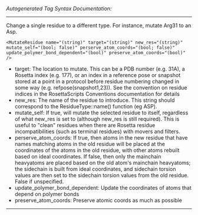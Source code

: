 _Autogenerated Tag Syntax Documentation:_

---
Change a single residue to a different type. For instance, mutate Arg31 to an Asp.

```
<MutateResidue name="(string)" target="(string)" new_res="(string)" mutate_self="(bool; false)" perserve_atom_coords="(bool; false)" update_polymer_bond_dependent="(bool)" preserve_atom_coords="(bool)" />
```

-   target: The location to mutate. This can be a PDB number (e.g. 31A), a Rosetta index (e.g. 177), or an index in a reference pose or snapshot stored at a point in a protocol before residue numbering changed in some way (e.g. refpose(snapshot1,23)). See the convention on residue indices in the RosettaScripts Conventions documentation for details
-   new_res: The name of the residue to introduce. This string should correspond to the ResidueType::name() function (eg ASP).
-   mutate_self: If true, will mutate the selected residue to itself, regardless of what new_res is set to (although new_res is still required). This is useful to "clean" residues when there are Rosetta residue incompatibilities (such as terminal residues) with movers and filters.
-   perserve_atom_coords: If true, then atoms in the new residue that have names matching atoms in the old residue will be placed at the coordinates of the atoms in the old residue, with other atoms rebuilt based on ideal coordinates. If false, then only the mainchain heavyatoms are placed based on the old atom's mainchain heavyatoms; the sidechain is built from ideal coordinates, and sidechain torsion values are then set to the sidechain torsion values from the old residue. False if unspecified.
-   update_polymer_bond_dependent: Update the coordinates of atoms that depend on polymer bonds
-   preserve_atom_coords: Preserve atomic coords as much as possible

---
